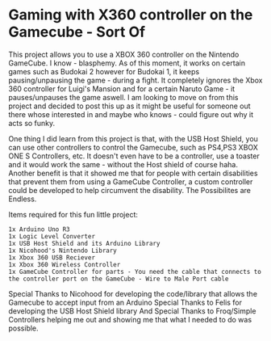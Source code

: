 # Gaming with X360 controller on the Gamecube - Sort Of

This project allows you to use a XBOX 360 controller on the Nintendo GameCube. I know - blasphemy. As of this moment, it works on certain games such as Budokai 2 however for Budokai 1, it keeps pausing/unpausing the game - during a fight. It completely ignores the Xbox 360 controller for Luigi's Mansion and for a certain Naruto Game - it pauses/unpauses the game aswell. I am looking to move on from this project and decided to post this up as it might be useful for someone out there whose interested in and maybe who knows - could figure out why it acts so funky. 

One thing I did learn from this project is that, with the USB Host Shield, you can use other controllers to control the Gamecube, such as PS4,PS3 XBOX ONE S Controllers, etc. It doesn't even have to be a controller, use a toaster and it would work the same - without the Host shield of course haha. Another benefit is that it showed me that for people with certain disabilities that prevent them from using a GameCube Controller, a custom controller could be developed to help circumvent the disability. The Possibilites are Endless. 



Items required for this fun little project:
```
1x Arduino Uno R3
1x Logic Level Converter
1x USB Host Shield and its Arduino Library
1x Nicohood's Nintendo Library
1x Xbox 360 USB Reciever
1x Xbox 360 Wireless Controller
1x GameCube Controller for parts - You need the cable that connects to the controller port on the GameCube - Wire to Male Port cable
```


Special Thanks to Nicohood for developing the code/library that allows the Gamecube to accept input from an Arduino
Special Thanks to Felis for developing the USB Host Shield library
And Special Thanks to Froq/Simple Controllers helping me out and showing me that what I needed to do was possible.
